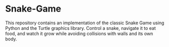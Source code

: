 # Snake-Game
This repository contains an implementation of the classic Snake Game using Python and the Turtle graphics library. Control a snake, navigate it to eat food, and watch it grow while avoiding collisions with walls and its own body.
